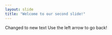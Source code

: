 ```yaml
---
layout: slide
title: "Welcome to our second slide!"
---
```

Changed to new text
Use the left arrow to go back!
